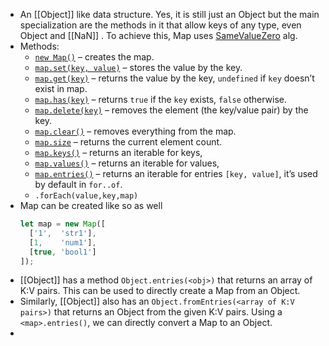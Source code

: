 - An [[Object]] like data structure.
  Yes, it is still just an Object but the main specialization are the methods in it that allow keys of any type, even Object and [[NaN]] .
  To achieve this, Map uses [SameValueZero](https://tc39.github.io/ecma262/#sec-samevaluezero) alg.
- Methods:
  * [`new Map()`](https://developer.mozilla.org/en-US/docs/Web/JavaScript/Reference/Global_Objects/Map/Map) – creates the map.
  * [`map.set(key, value)`](https://developer.mozilla.org/en-US/docs/Web/JavaScript/Reference/Global_Objects/Map/set) – stores the value by the key.
  * [`map.get(key)`](https://developer.mozilla.org/en-US/docs/Web/JavaScript/Reference/Global_Objects/Map/get) – returns the value by the key, `undefined` if `key` doesn’t exist in map.
  * [`map.has(key)`](https://developer.mozilla.org/en-US/docs/Web/JavaScript/Reference/Global_Objects/Map/has) – returns `true` if the `key` exists, `false` otherwise.
  * [`map.delete(key)`](https://developer.mozilla.org/en-US/docs/Web/JavaScript/Reference/Global_Objects/Map/delete) – removes the element (the key/value pair) by the key.
  * [`map.clear()`](https://developer.mozilla.org/en-US/docs/Web/JavaScript/Reference/Global_Objects/Map/clear) – removes everything from the map.
  * [`map.size`](https://developer.mozilla.org/en-US/docs/Web/JavaScript/Reference/Global_Objects/Map/size) – returns the current element count.
  * [`map.keys()`](https://developer.mozilla.org/en-US/docs/Web/JavaScript/Reference/Global_Objects/Map/keys) – returns an iterable for keys,
  * [`map.values()`](https://developer.mozilla.org/en-US/docs/Web/JavaScript/Reference/Global_Objects/Map/values) – returns an iterable for values,
  * [`map.entries()`](https://developer.mozilla.org/en-US/docs/Web/JavaScript/Reference/Global_Objects/Map/entries) – returns an iterable for entries `[key, value]`, it’s used by default in `for..of`.
  * ``.forEach(value,key,map)``
- Map can be created like so as well
  ```js
  let map = new Map([
    ['1',  'str1'],
    [1,    'num1'],
    [true, 'bool1']
  ]);
  ```
- [[Object]] has a method ``Object.entries(<obj>)`` that returns an array of K:V pairs. This can be used to directly create a Map from an Object.
- Similarly, [[Object]] also has an ``Object.fromEntries(<array of K:V pairs>)`` that returns an Object from the given K:V pairs. Using a ``<map>.entries()``, we can directly convert a Map to an Object.
-